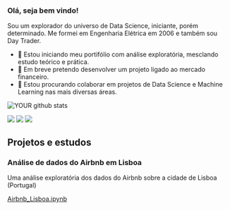
### Olá, seja bem vindo!
Sou um explorador do universo de Data Science, iniciante, porém determinado. Me formei em Engenharia Elétrica em 2006 e também sou Day Trader.

- 🔭 Estou iniciando meu portifólio com análise exploratória, mesclando estudo teórico e prática.
- 🌱 Em breve pretendo desenvolver um projeto ligado ao mercado financeiro.
- 🤝 Estou procurando colaborar em projetos de Data Science e Machine Learning nas mais diversas áreas.

![YOUR github stats](https://github-readme-stats.vercel.app/api?username=filipelyrio)

[<img src="https://img.shields.io/badge/linkedin-%230077B5.svg?&style=for-the-badge&logo=linkedin&logoColor=white" />](https://www.linkedin.com/in/filipelyrio/) [<img src = "https://img.shields.io/badge/instagram-%23E4405F.svg?&style=for-the-badge&logo=instagram&logoColor=white">](https://www.instagram.com/filipelyrio/) [<img src = "https://img.shields.io/badge/facebook-%231877F2.svg?&style=for-the-badge&logo=facebook&logoColor=white">](https://www.facebook.com/filipelyrio)

## Projetos e estudos
### Análise de dados do Airbnb em Lisboa 
Uma análise exploratória dos dados do Airbnb sobre a cidade de Lisboa (Portugal)

[Airbnb_Lisboa.ipynb](/Projeto_Airbnb_Lisboa/Airbnb_Lisboa.ipynb)
